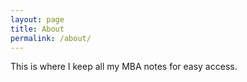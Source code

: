 ```yaml
---
layout: page
title: About
permalink: /about/
---
```


This is where I keep all my MBA notes for easy access.

